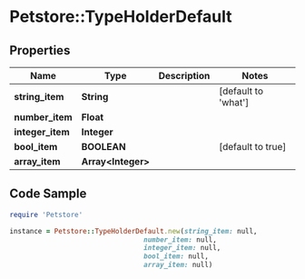 # Petstore::TypeHolderDefault

## Properties
Name | Type | Description | Notes
------------ | ------------- | ------------- | -------------
**string_item** | **String** |  | [default to &#39;what&#39;]
**number_item** | **Float** |  | 
**integer_item** | **Integer** |  | 
**bool_item** | **BOOLEAN** |  | [default to true]
**array_item** | **Array&lt;Integer&gt;** |  | 

## Code Sample

```ruby
require 'Petstore'

instance = Petstore::TypeHolderDefault.new(string_item: null,
                                 number_item: null,
                                 integer_item: null,
                                 bool_item: null,
                                 array_item: null)
```



